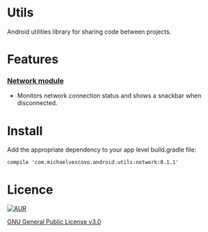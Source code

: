 # Utils
Android utilities library for sharing code between projects.

# Features
### [Network module](https://github.com/mvescovo/utils/tree/master/network)

- Monitors network connection status and shows a snackbar when disconnected.

# Install
Add the appropriate dependency to your app level build.gradle file:
~~~
compile 'com.michaelvescovo.android.utils:network:0.1.1'
~~~

# Licence
[![AUR](https://img.shields.io/aur/license/yaourt.svg)]()

[GNU General Public License v3.0](http://choosealicense.com/licenses/gpl-3.0/)